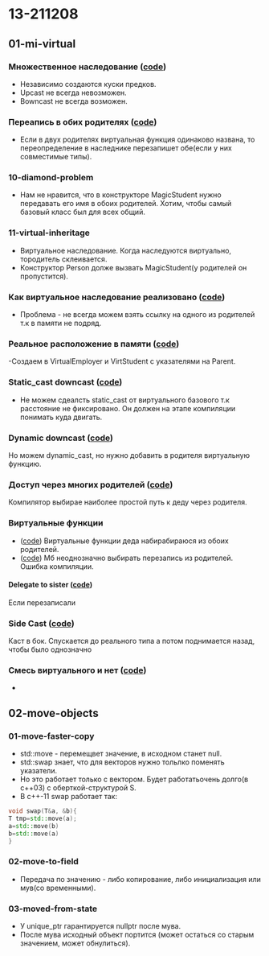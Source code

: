 # 13-211208
## 01-mi-virtual
### Множественное наследование ([code](../13-211208/01-mi-virtual/01-multiple-inheritance.cpp))
- Независимо создаются куски предков.
- Upcast не всегда невозможен.
- Вowncast не всегда возможен.
### Переапись в обих родителях ([code](../13-211208/01-mi-virtual/02-override-independent.cpp))
- Если в двух родителях виртуальная функция одинаково названа, то переопределение в наследнике перезапишет обе(если у них совместимые типы).
### 10-diamond-problem
- Нам не нравится, что в конструкторе MagicStudent нужно передавать его имя в обоих родителей. Хотим, чтобы самый базовый класс был для всех общий.
### 11-virtual-inheritage
- Виртуальное наследование. Когда наследуются виртуально, тородитель склеивается.
- Конструктор Person долже вызвать MagicStudent(у родителей он пропустится).
### Как виртуальное наследование реализовано ([code](../13-211208/01-mi-virtual/12-virtual-inheritance-naive.cpp))
- Проблема - не всегда можем взять ссылку на одного из родителей т.к в памяти не подряд.
### Реальное расположение в памяти ([code](../13-211208/01-mi-virtual/13-virtual-inheritance-impl.cpp))
-Создаем в VirtualEmployer и VirtStudent с указателями на Parent.
### Static_cast downcast ([code](../13-211208/01-mi-virtual/20-no-static-downcast.cpp))
- Не можем сдеалсть static_cast от виртуального базового т.к расстояние не фиксировано. Он должен на этапе компиляции понимать куда двигать.
### Dynamic downcast ([code](../13-211208/01-mi-virtual/20b-dynamic-downcast.cpp))
Но можем dynamic_cast, но нужно добавить в родителя виртуальную функцию.
### Доступ через многих родителей ([code](../13-211208/01-mi-virtual/21-most-accessible-path.cpp))
Компилятор выбирае наиболее простой путь к деду через родителя.
### Виртуальные функции 
- ([code](../13-211208/01-mi-virtual/22-mixins.cpp)) Виртуальные функции деда набирабираюся из обоих родителей.
- ([code](../13-211208/01-mi-virtual/23-no-unique-final-overrider.cpp)) Мб неоднозначно выбирать перезапись из родителей. Ошибка компиляции.
#### Delegate to sister ([code](../13-211208/01-mi-virtual/24-delegate-to-sister.cpp))
Если перезаписали

### Side Cast ([code](../13-211208/01-mi-virtual/25-side-cast.cpp))
Каст в бок. Спускается до реального типа а потом поднимается назад, чтобы было однозначно
### Смесь виртуального и нет ([code](../13-211208/01-mi-virtual/26-mixed.cpp))
- 

## 02-move-objects
### 01-move-faster-copy
- std::move - перемещвет значение, в исходном станет null.
- std::swap знает, что для векторов нужно тольлко поменять указатели. 
- Но это работает только с вектором. Будет работатьочень долго(в c++03) с оберткой-структурой S.
- В с++-11 swap работает так:
```c++
void swap(T&a, &b){
T tmp=std::move(a);
a=std::move(b)
b=std::move(a)
}
```
### 02-move-to-field
- Передача по значению - либо копирование, либо инициализация или мув(со временными).
### 03-moved-from-state
- У unique_ptr гарантируется nullptr после мува.
- После мува исходный объект портится (может остаться со старым значением, может обнулиться).

